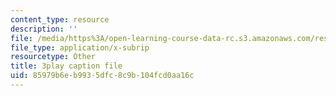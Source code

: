 ```yaml
---
content_type: resource
description: ''
file: /media/https%3A/open-learning-course-data-rc.s3.amazonaws.com/res-6-012-introduction-to-probability-spring-2018/85979b6eb9935dfc8c9b104fcd0aa16c_XsowwurOvH0.vtt
file_type: application/x-subrip
resourcetype: Other
title: 3play caption file
uid: 85979b6e-b993-5dfc-8c9b-104fcd0aa16c
---
```

